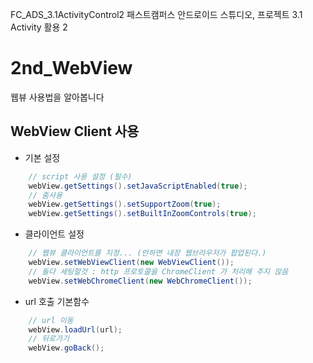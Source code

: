  FC_ADS_3.1ActivityControl2
패스트캠퍼스 안드로이드 스튜디오, 프로젝트 3.1 Activity 활용 2

# 2nd_WebView
웹뷰 사용법을 알아봅니다

## WebView Client 사용
* 기본 설정
```java
    // script 사용 설정 (필수)
    webView.getSettings().setJavaScriptEnabled(true);
    // 줌사용
    webView.getSettings().setSupportZoom(true);
    webView.getSettings().setBuiltInZoomControls(true);
```
* 클라이언트 설정
```java
    // 웹뷰 클라이언트를 지정... (안하면 내장 웹브라우저가 팝업된다.)
    webView.setWebViewClient(new WebViewClient());
    // 둘다 세팅할것 : http 프로토콜을 ChromeClient 가 처리해 주지 않음
    webView.setWebChromeClient(new WebChromeClient());
```
* url 호출 기본함수
```java
    // url 이동
    webView.loadUrl(url);
    // 뒤로가기
    webView.goBack();
```

